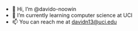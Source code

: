 - 👋 Hi, I’m @davido-noowin
- 🌱 I’m currently learning computer science at UCI
- 📫 You can reach me at davidn13@uci.edu

<!---
davido-noowin/davido-noowin is a ✨ special ✨ repository because its `README.md` (this file) appears on your GitHub profile.
You can click the Preview link to take a look at your changes.
--->
